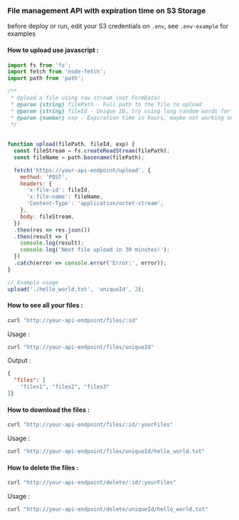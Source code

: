 ### File management API with expiration time on S3 Storage

before deploy or run, edit your S3 credentials on `.env`, see `.env-example` for examples



#### How to upload use javascript :
```javascript
import fs from 'fs';
import fetch from 'node-fetch';
import path from 'path';

/**
 * Upload a file using raw stream (not FormData)
 * @param {string} filePath - Full path to the file to upload
 * @param {string} fileId - Unique ID, try using long random words for safety from deleting and try hide your ID when using this API
 * @param {number} exp - Expiration time in hours, maybe not working on specific S3 Object Storage
 */
 
 
function upload(filePath, fileId, exp) {
  const fileStream = fs.createReadStream(filePath);
  const fileName = path.basename(filePath);

  fetch('https://your-api-endpoint/upload', {
    method: 'POST',
    headers: {
      'x-file-id': fileId,
      'x-file-name': fileName,
      'Content-Type': 'application/octet-stream',
    },
    body: fileStream,
  })
  .then(res => res.json())
  .then(result => {
    console.log(result);
    console.log('Next file upload in 30 minutes!');
  })
  .catch(error => console.error('Error:', error));
}

// Example usage
upload('./hello_world.txt', 'uniqueId', 2);

```


#### How to see all your files :
```bash
curl "http://your-api-endpoint/files/:id"
```
Usage :
```bash
curl "http://your-api-endpoint/files/uniqueId"
```
Output :
```json
{
  "files": [
    "files1", "files2", "files3"
]}
```

#### How to download the files :
```bash
curl "http://your-api-endpoint/files/:id/:yourFiles"
```
Usage :
```bash
curl "http://your-api-endpoint/files/uniqueId/hello_world.txt"
```

#### How to delete the files :
```bash
curl "http://your-api-endpoint/delete/:id/:yourFiles"
```
Usage :
```bash
curl "http://your-api-endpoint/delete/uniqueId/hello_world.txt"
```